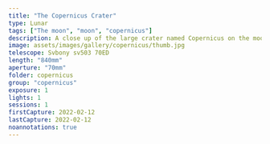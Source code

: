 ```yaml
---
title: "The Copernicus Crater"
type: Lunar
tags: ["The moon", "moon", "copernicus"]
description: A close up of the large crater named Copernicus on the moon.
image: assets/images/gallery/copernicus/thumb.jpg
telescope: Svbony sv503 70ED
length: "840mm"
aperture: "70mm"
folder: copernicus
group: "copernicus"
exposure: 1
lights: 1
sessions: 1
firstCapture: 2022-02-12 
lastCapture: 2022-02-12
noannotations: true
---
```

